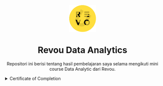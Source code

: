 <p align="center">
  <a href='https://www.revou.co/'><img src="README/photo.png"></a>
</p> 

<h1 align="center">Revou Data Analytics</h1>

<p align="center">
  Repositori ini berisi tentang hasil pembelajaran saya selama mengikuti mini course Data Analytic dari Revou.
</p>

<details><summary>Certificate of Completion</summary>
 
<p align="center">
  <a href='https://www.linkedin.com/in/farhanalaydroes/'><img src="README/Sertifikat.png"></a>
</p> 

